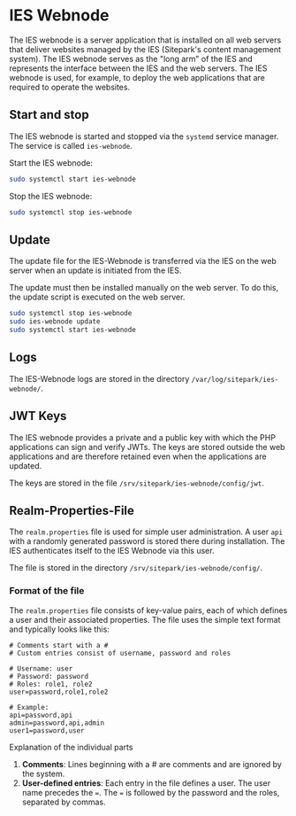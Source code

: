 # IES Webnode

The IES webnode is a server application that is installed on all web servers that deliver websites managed by the IES (Sitepark's content management system). The IES webnode serves as the "long arm" of the IES and represents the interface between the IES and the web servers. The IES webnode is used, for example, to deploy the web applications that are required to operate the websites.

## Start and stop

The IES webnode is started and stopped via the `systemd` service manager. The service is called `ies-webnode`.

Start the IES webnode:

```sh
sudo systemctl start ies-webnode
```

Stop the IES webnode:

```sh
sudo systemctl stop ies-webnode
```

## Update

The update file for the IES-Webnode is transferred via the IES on the web server when an update is initiated from the IES.

The update must then be installed manually on the web server. To do this, the update script is executed on the web server.

```sh
sudo systemctl stop ies-webnode
sudo ies-webnode update
sudo systemctl start ies-webnode
```

## Logs

The IES-Webnode logs are stored in the directory `/var/log/sitepark/ies-webnode/`.

## JWT Keys

The IES webnode provides a private and a public key with which the PHP applications can sign and verify JWTs. The keys are stored outside the web applications and are therefore retained even when the applications are updated.

The keys are stored in the file `/srv/sitepark/ies-webnode/config/jwt`.

## Realm-Properties-File

The `realm.properties` file is used for simple user administration. A user `api` with a randomly generated password is stored there during installation. The IES authenticates itself to the IES Webnode via this user.

The file is stored in the directory `/srv/sitepark/ies-webnode/config/`.

### Format of the file

The `realm.properties` file consists of key-value pairs, each of which defines a user and their associated properties. The file uses the simple text format and typically looks like this:

```properties
# Comments start with a #
# Custom entries consist of username, password and roles

# Username: user
# Password: password
# Roles: role1, role2
user=password,role1,role2

# Example:
api=password,api
admin=password,api,admin
user1=password,user
```

Explanation of the individual parts

1. **Comments**: Lines beginning with a # are comments and are ignored by the system.
2. **User-defined entries**: Each entry in the file defines a user.
   The user name precedes the `=`. The `=` is followed by the password and the roles, separated by commas.
